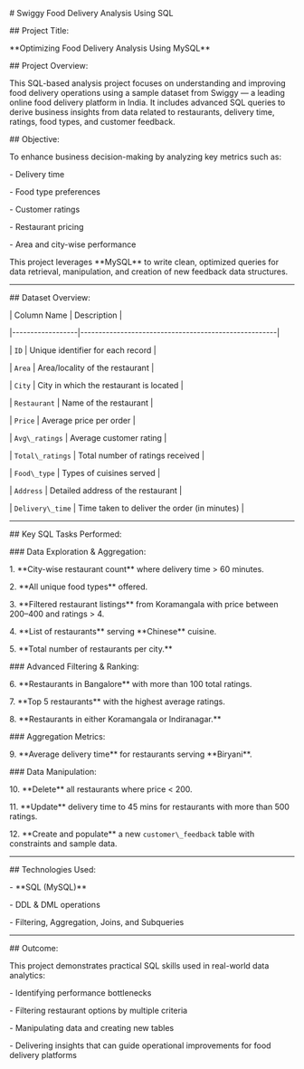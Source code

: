 \# Swiggy Food Delivery Analysis Using SQL



\## Project Title:

\*\*Optimizing Food Delivery Analysis Using MySQL\*\*



\## Project Overview:

This SQL-based analysis project focuses on understanding and improving food delivery operations using a sample dataset from Swiggy — a leading online food delivery platform in India. It includes advanced SQL queries to derive business insights from data related to restaurants, delivery time, ratings, food types, and customer feedback.



\## Objective:

To enhance business decision-making by analyzing key metrics such as:

\- Delivery time

\- Food type preferences

\- Customer ratings

\- Restaurant pricing

\- Area and city-wise performance



This project leverages \*\*MySQL\*\* to write clean, optimized queries for data retrieval, manipulation, and creation of new feedback data structures.



---



\## Dataset Overview:



| Column Name      | Description                                          |

|------------------|------------------------------------------------------|

| `ID`             | Unique identifier for each record                    |

| `Area`           | Area/locality of the restaurant                      |

| `City`           | City in which the restaurant is located              |

| `Restaurant`     | Name of the restaurant                               |

| `Price`          | Average price per order                              |

| `Avg\_ratings`    | Average customer rating                              |

| `Total\_ratings`  | Total number of ratings received                     |

| `Food\_type`      | Types of cuisines served                             |

| `Address`        | Detailed address of the restaurant                   |

| `Delivery\_time`  | Time taken to deliver the order (in minutes)         |



---



\## Key SQL Tasks Performed:



\### Data Exploration \& Aggregation:

1\. \*\*City-wise restaurant count\*\* where delivery time > 60 minutes.

2\. \*\*All unique food types\*\* offered.

3\. \*\*Filtered restaurant listings\*\* from Koramangala with price between 200–400 and ratings > 4.

4\. \*\*List of restaurants\*\* serving \*\*Chinese\*\* cuisine.

5\. \*\*Total number of restaurants per city.\*\*



\### Advanced Filtering \& Ranking:

6\. \*\*Restaurants in Bangalore\*\* with more than 100 total ratings.

7\. \*\*Top 5 restaurants\*\* with the highest average ratings.

8\. \*\*Restaurants in either Koramangala or Indiranagar.\*\*



\### Aggregation Metrics:

9\. \*\*Average delivery time\*\* for restaurants serving \*\*Biryani\*\*.



\### Data Manipulation:

10\. \*\*Delete\*\* all restaurants where price < 200.

11\. \*\*Update\*\* delivery time to 45 mins for restaurants with more than 500 ratings.

12\. \*\*Create and populate\*\* a new `customer\_feedback` table with constraints and sample data.



---



\## Technologies Used:

\- \*\*SQL (MySQL)\*\*

\- DDL \& DML operations

\- Filtering, Aggregation, Joins, and Subqueries



---



\## Outcome:

This project demonstrates practical SQL skills used in real-world data analytics:

\- Identifying performance bottlenecks

\- Filtering restaurant options by multiple criteria

\- Manipulating data and creating new tables

\- Delivering insights that can guide operational improvements for food delivery platforms



